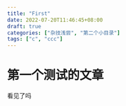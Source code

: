 ```yaml
---
title: "First"
date: 2022-07-20T11:46:45+08:00
draft: true
categories: ["杂技浅尝", "第二个小目录"]
tags: ["c", "ccc"]
---
```


# 第一个测试的文章

看见了吗
